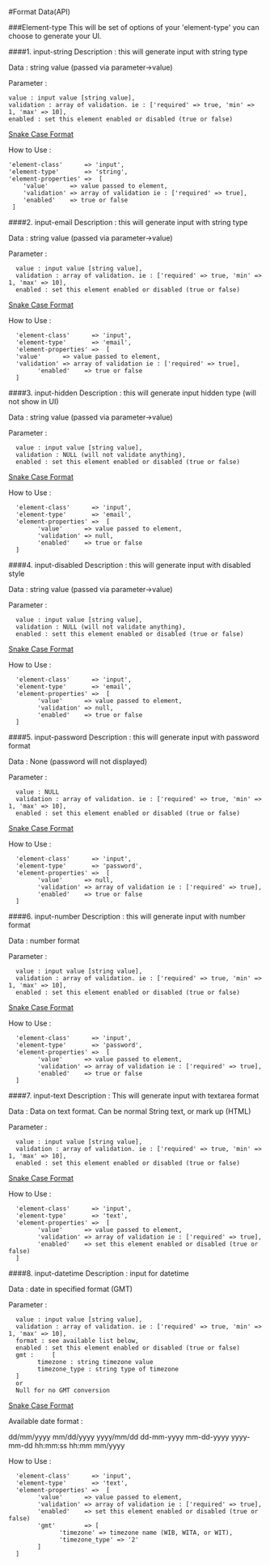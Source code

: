 #Format Data(API)

###Element-type
This will be set of options of your 'element-type' you can choose  to generate your UI.

####1. input-string
Description : this will generate input with string type 

Data : string value (passed via parameter->value)

Parameter : 
      
    value : input value [string value],
    validation : array of validation. ie : ['required' => true, 'min' => 1, 'max' => 10],
    enabled : set this element enabled or disabled (true or false)

[Snake Case Format](https://en.wikipedia.org/wiki/Snake_case)

How to Use :

    'element-class'      => 'input',
    'element-type'       => 'string',
    'element-properties' =>  [
        'value'      => value passed to element,
        'validation' => array of validation ie : ['required' => true],
        'enabled'    => true or false
     ]  

####2. input-email
Description : this will generate input with string type 

Data : string value (passed via parameter->value)

Parameter : 

      value : input value [string value],
      validation : array of validation. ie : ['required' => true, 'min' => 1, 'max' => 10],
      enabled : set this element enabled or disabled (true or false)

[Snake Case Format](https://en.wikipedia.org/wiki/Snake_case)

How to Use :

      'element-class'      => 'input',
      'element-type'       => 'email',
      'element-properties' =>  [
      'value'      => value passed to element,
      'validation' => array of validation ie : ['required' => true],
            'enabled'    => true or false
      ]

####3. input-hidden
Description : this will generate input hidden type (will not show in UI)

Data : string value (passed via parameter->value)

Parameter : 

      value : input value [string value],
      validation : NULL (will not validate anything),
      enabled : set this element enabled or disabled (true or false)

[Snake Case Format](https://en.wikipedia.org/wiki/Snake_case)

How to Use :

      'element-class'      => 'input',
      'element-type'       => 'email',
      'element-properties' =>  [
            'value'      => value passed to element,
            'validation' => null,
            'enabled'    => true or false
      ]

####4. input-disabled
Description : this will generate input with disabled style

Data : string value (passed via parameter->value)

Parameter : 

      value : input value [string value],
      validation : NULL (will not validate anything),
      enabled : sett this element enabled or disabled (true or false)

[Snake Case Format](https://en.wikipedia.org/wiki/Snake_case)

How to Use :

      'element-class'      => 'input',
      'element-type'       => 'email',
      'element-properties' =>  [
            'value'      => value passed to element,
            'validation' => null,
            'enabled'    => true or false
      ]

####5. input-password
Description : this will generate input with password format

Data : None (password will not displayed)

Parameter : 

      value : NULL
      validation : array of validation. ie : ['required' => true, 'min' => 1, 'max' => 10],
      enabled : set this element enabled or disabled (true or false)

[Snake Case Format](https://en.wikipedia.org/wiki/Snake_case)

How to Use :

      'element-class'      => 'input',
      'element-type'       => 'password',
      'element-properties' =>  [
            'value'      => null,
            'validation' => array of validation ie : ['required' => true],
            'enabled'    => true or false
      ]

####6. input-number
Description : this will generate input with number format

Data : number format

Parameter : 

      value : input value [string value],
      validation : array of validation. ie : ['required' => true, 'min' => 1, 'max' => 10],
      enabled : set this element enabled or disabled (true or false)

[Snake Case Format](https://en.wikipedia.org/wiki/Snake_case)

How to Use :

      'element-class'      => 'input',
      'element-type'       => 'password',
      'element-properties' =>  [
            'value'      => value passed to element,
            'validation' => array of validation ie : ['required' => true],
            'enabled'    => true or false
      ]

####7. input-text
Description : This will generate input with textarea format

Data : Data on text format. Can be normal String text, or mark up (HTML)

Parameter : 

      value : input value [string value],
      validation : array of validation. ie : ['required' => true, 'min' => 1, 'max' => 10],
      enabled : set this element enabled or disabled (true or false)

[Snake Case Format](https://en.wikipedia.org/wiki/Snake_case)

How to Use :

      'element-class'      => 'input',
      'element-type'       => 'text',
      'element-properties' =>  [
            'value'      => value passed to element,
            'validation' => array of validation ie : ['required' => true],
            'enabled'    => set this element enabled or disabled (true or false)
      ]

####8. input-datetime
Description : input for datetime

Data : date in specified format (GMT)

Parameter : 

      value : input value [string value],
      validation : array of validation. ie : ['required' => true, 'min' => 1, 'max' => 10],
      format : see available list below,
      enabled : set this element enabled or disabled (true or false)
      gmt : 	[
            timezone : string timezone value
            timezone_type : string type of timezone
      ] 
      or
      Null for no GMT conversion

[Snake Case Format](https://en.wikipedia.org/wiki/Snake_case)

Available date format :

 dd/mm/yyyy
 mm/dd/yyyy
 yyyy/mm/dd
 dd-mm-yyyy
 mm-dd-yyyy
 yyyy-mm-dd
 hh:mm:ss
 hh:mm
 mm/yyyy



How to Use :

      'element-class'      => 'input',
      'element-type'       => 'text',
      'element-properties' =>  [
            'value'      => value passed to element,
            'validation' => array of validation ie : ['required' => true],
            'enabled'    => set this element enabled or disabled (true or false)
            'gmt'        => [
                  'timezone' => timezone name (WIB, WITA, or WIT),
                  'timezone_type' => '2'
            ]
      ]
